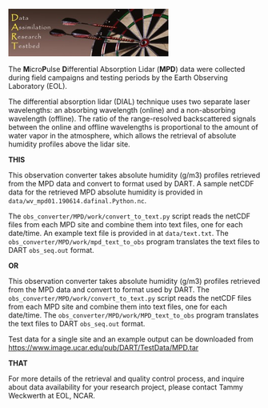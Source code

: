 
![DARTlogo](docs/images/Dartboard7.png)

The **M**icro**P**ulse **D**ifferential Absorption Lidar (**MPD**) data
were collected during field campaigns and testing periods by the
Earth Observing Laboratory (EOL).

The differential absorption lidar (DIAL) technique uses two separate 
laser wavelengths: an absorbing wavelength (online) and a non-absorbing 
wavelength (offline). The ratio of the range-resolved backscattered 
signals between the online and offline wavelengths is proportional to 
the amount of water vapor in the atmosphere, which allows the retrieval 
of absolute humidity profiles above the lidar site. 

**THIS**

This observation converter takes absolute humidity (g/m3) profiles 
retrieved from the MPD data and convert to format used by DART.
A sample netCDF data for the retrieved MPD absolute humidity is provided 
in `data/wv_mpd01.190614.dafinal.Python.nc`. 

The `obs_converter/MPD/work/convert_to_text.py` script reads the netCDF 
files from each MPD site and combine them into text files, one for each 
date/time. An example text file is provided in at `data/text.txt`.
The `obs_converter/MPD/work/mpd_text_to_obs` program translates the text
files to DART `obs_seq.out` format.

**OR**

This observation converter takes absolute humidity (g/m3) profiles 
retrieved from the MPD data and convert to format used by DART.
The `obs_converter/MPD/work/convert_to_text.py` script reads the netCDF 
files from each MPD site and combine them into text files, one for each 
date/time. The `obs_converter/MPD/work/MPD_text_to_obs` program 
translates the text files to DART `obs_seq.out` format.

Test data for a single site and an example output can be downloaded from
https://www.image.ucar.edu/pub/DART/TestData/MPD.tar

**THAT**

For more details of the retrieval and quality control process, 
and inquire about data availability for your research project,
please contact Tammy Weckwerth at EOL, NCAR. 

